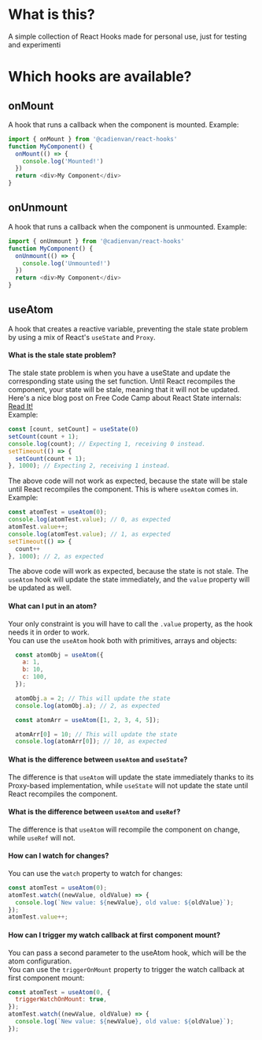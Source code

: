 # What is this?
A simple collection of React Hooks made for personal use, just for testing and experimenti

# Which hooks are available?
## onMount
A hook that runs a callback when the component is mounted.
Example:
```js
import { onMount } from '@cadienvan/react-hooks'
function MyComponent() {
  onMount(() => {
    console.log('Mounted!')
  })
  return <div>My Component</div>
}
```

## onUnmount
A hook that runs a callback when the component is unmounted.
Example:
```js
import { onUnmount } from '@cadienvan/react-hooks'
function MyComponent() {
  onUnmount(() => {
    console.log('Unmounted!')
  })
  return <div>My Component</div>
}
```

## useAtom
A hook that creates a reactive variable, preventing the stale state problem by using a mix of React's `useState` and `Proxy`.

#### What is the stale state problem?
The stale state problem is when you have a useState and update the corresponding state using the set function. Until React recompiles the component, your state will be stale, meaning that it will not be updated.  
Here's a nice blog post on Free Code Camp about React State internals:  
[Read It!](https://www.freecodecamp.org/news/what-every-react-developer-should-know-about-state/)  
Example:
```js
const [count, setCount] = useState(0)
setCount(count + 1);
console.log(count); // Expecting 1, receiving 0 instead.
setTimeout(() => {
  setCount(count + 1);
}, 1000); // Expecting 2, receiving 1 instead.
```
The above code will not work as expected, because the state will be stale until React recompiles the component. This is where `useAtom` comes in.
Example:
```js
const atomTest = useAtom(0);
console.log(atomTest.value); // 0, as expected
atomTest.value++;
console.log(atomTest.value); // 1, as expected
setTimeout(() => {
  count++
}, 1000); // 2, as expected
```
The above code will work as expected, because the state is not stale. The `useAtom` hook will update the state immediately, and the `value` property will be updated as well.  

#### What can I put in an atom?
Your only constraint is you will have to call the `.value` property, as the hook needs it in order to work.  
You can use the `useAtom` hook both with primitives, arrays and objects:
```js
  const atomObj = useAtom({
    a: 1,
    b: 10,
    c: 100,
  });

  atomObj.a = 2; // This will update the state
  console.log(atomObj.a); // 2, as expected

  const atomArr = useAtom([1, 2, 3, 4, 5]);

  atomArr[0] = 10; // This will update the state
  console.log(atomArr[0]); // 10, as expected
```

#### What is the difference between `useAtom` and `useState`?
The difference is that `useAtom` will update the state immediately thanks to its Proxy-based implementation, while `useState` will not update the state until React recompiles the component.

#### What is the difference between `useAtom` and `useRef`?
The difference is that `useAtom` will recompile the component on change, while `useRef` will not.

#### How can I watch for changes?
You can use the `watch` property to watch for changes:
```js
const atomTest = useAtom(0);
atomTest.watch((newValue, oldValue) => {
  console.log(`New value: ${newValue}, old value: ${oldValue}`);
});
atomTest.value++;
```

#### How can I trigger my watch callback at first component mount?
You can pass a second parameter to the useAtom hook, which will be the atom configuration.  
You can use the `triggerOnMount` property to trigger the watch callback at first component mount:
```js
const atomTest = useAtom(0, {
  triggerWatchOnMount: true,
});
atomTest.watch((newValue, oldValue) => {
  console.log(`New value: ${newValue}, old value: ${oldValue}`);
});
```